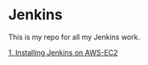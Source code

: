 # Jenkins
This is my repo for all my Jenkins work.


[1. Installing Jenkins on AWS-EC2](jenkins-ec2.md)

